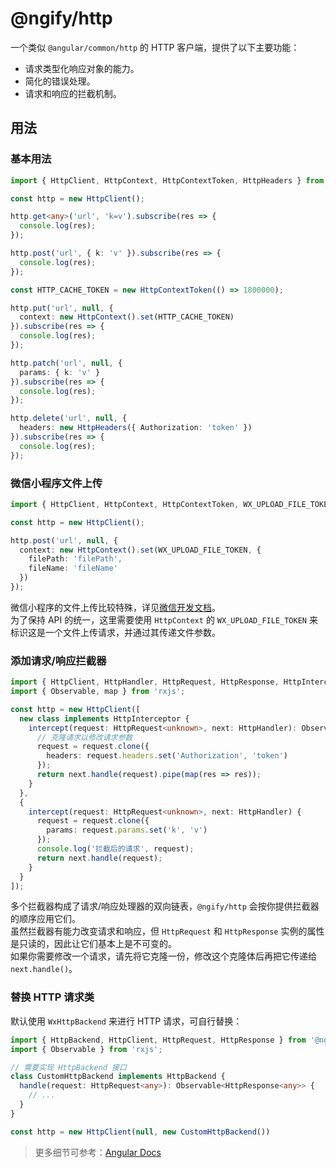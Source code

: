 # @ngify/http

一个类似 `@angular/common/http` 的 HTTP 客户端，提供了以下主要功能：

- 请求类型化响应对象的能力。
- 简化的错误处理。
- 请求和响应的拦截机制。

## 用法

### 基本用法

```ts
import { HttpClient, HttpContext, HttpContextToken, HttpHeaders } from '@ngify/http';

const http = new HttpClient();

http.get<any>('url', 'k=v').subscribe(res => {
  console.log(res);
});

http.post('url', { k: 'v' }).subscribe(res => {
  console.log(res);
});

const HTTP_CACHE_TOKEN = new HttpContextToken(() => 1800000);

http.put('url', null, {
  context: new HttpContext().set(HTTP_CACHE_TOKEN)
}).subscribe(res => {
  console.log(res);
});

http.patch('url', null, {
  params: { k: 'v' }
}).subscribe(res => {
  console.log(res);
});

http.delete('url', null, {
  headers: new HttpHeaders({ Authorization: 'token' })
}).subscribe(res => {
  console.log(res);
});
```

### 微信小程序文件上传

```ts
import { HttpClient, HttpContext, HttpContextToken, WX_UPLOAD_FILE_TOKEN } from '@ngify/http';

const http = new HttpClient();

http.post('url', null, {
  context: new HttpContext().set(WX_UPLOAD_FILE_TOKEN, {
    filePath: 'filePath',
    fileName: 'fileName'
  })
});
```

微信小程序的文件上传比较特殊，详见[微信开发文档](https://developers.weixin.qq.com/miniprogram/dev/api/network/upload/wx.uploadFile.html)。
<br>
为了保持 API 的统一，这里需要使用 `HttpContext` 的 `WX_UPLOAD_FILE_TOKEN` 来标识这是一个文件上传请求，并通过其传递文件参数。

### 添加请求/响应拦截器

```ts
import { HttpClient, HttpHandler, HttpRequest, HttpResponse, HttpInterceptor } from '@ngify/http';
import { Observable, map } from 'rxjs';

const http = new HttpClient([
  new class implements HttpInterceptor {
    intercept(request: HttpRequest<unknown>, next: HttpHandler): Observable<HttpResponse<unknown>> {
      // 克隆请求以修改请求参数
      request = request.clone({
        headers: request.headers.set('Authorization', 'token')
      });
      return next.handle(request).pipe(map(res => res));
    }
  },
  {
    intercept(request: HttpRequest<unknown>, next: HttpHandler) {
      request = request.clone({
        params: request.params.set('k', 'v')
      });
      console.log('拦截后的请求', request);
      return next.handle(request);
    }
  }
]);
```

多个拦截器构成了请求/响应处理器的双向链表，`@ngify/http` 会按你提供拦截器的顺序应用它们。
<br>
虽然拦截器有能力改变请求和响应，但 `HttpRequest` 和 `HttpResponse` 实例的属性是只读的，因此让它们基本上是不可变的。
<br>
如果你需要修改一个请求，请先将它克隆一份，修改这个克隆体后再把它传递给 `next.handle()`。

### 替换 HTTP 请求类

默认使用 `WxHttpBackend` 来进行 HTTP 请求，可自行替换：

```ts
import { HttpBackend, HttpClient, HttpRequest, HttpResponse } from '@ngify/http';
import { Observable } from 'rxjs';

// 需要实现 HttpBackend 接口
class CustomHttpBackend implements HttpBackend {
  handle(request: HttpRequest<any>): Observable<HttpResponse<any>> {
    // ...
  }
}

const http = new HttpClient(null, new CustomHttpBackend())
```

> 更多细节可参考：[Angular Docs](https://angular.cn/guide/http#communicating-with-backend-services-using-http)
